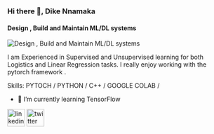 

<!--
**Nnamaka/Nnamaka** is a ✨ _special_ ✨ repository because its `README.md` (this file) appears on your GitHub profile.

Here are some ideas to get you started:

- 🔭 I’m currently working on ...
- 🌱 I’m currently learning ...
- 👯 I’m looking to collaborate on ...
- 🤔 I’m looking for help with ...
- 💬 Ask me about ...
- 📫 How to reach me: ...
- 😄 Pronouns: ...
- ⚡ Fun fact: ...
-->
### Hi there 👋, Dike Nnamaka
#### Design , Build and Maintain ML/DL systems
![Design , Build and Maintain ML/DL systems](https://media-exp1.licdn.com/dms/image/C4E16AQENEtjIEH8RQA/profile-displaybackgroundimage-shrink_200_800/0/1607156976198?e=1612396800&v=beta&t=6bfR_6YwdBJ5WTKgzay4r3fwAZZwG96vBPjidJeYk74)

I am Experienced in Supervised and Unsupervised learning for both Logistics and Linear Regression tasks. I really enjoy working with the pytorch framework . 

Skills: PYTOCH / PYTHON / C++ / GOOGLE COLAB /

- 🌱 I’m currently learning TensorFlow 


[<img src='https://cdn.jsdelivr.net/npm/simple-icons@3.0.1/icons/linkedin.svg' alt='linkedin' height='40'>](https://www.linkedin.com/in/www.linkedin.com/in/dike-nnamaka-2729951a4/)  [<img src='https://cdn.jsdelivr.net/npm/simple-icons@3.0.1/icons/twitter.svg' alt='twitter' height='40'>](https://twitter.com/@DNnamaka)  




